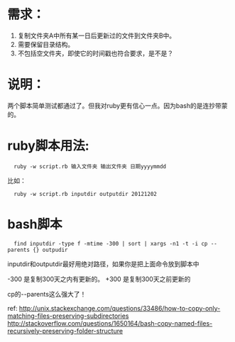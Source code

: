

# 需求：

1. 复制文件夹A中所有某一日后更新过的文件到文件夹B中。
2. 需要保留目录结构。
3. 不包括空文件夹，即使它的时间戳也符合要求，是不是？

# 说明：

两个脚本简单测试都通过了。但我对ruby更有信心一点。因为bash的是连抄带蒙的。

# ruby脚本用法:

      ruby -w script.rb 输入文件夹 输出文件夹 日期yyyymmdd

比如：

      ruby -w script.rb inputdir outputdir 20121202

# bash脚本

      find inputdir -type f -mtime -300 | sort | xargs -n1 -t -i cp --parents {} outpudir
	  
inputdir和outputdir最好用绝对路径，如果你是把上面命令放到脚本中

-300 是复制300天之内有更新的。
+300 是复制300天之前更新的

cp的--parents这么强大了！

ref:
<http://unix.stackexchange.com/questions/33486/how-to-copy-only-matching-files-preserving-subdirectories>
<http://stackoverflow.com/questions/1650164/bash-copy-named-files-recursively-preserving-folder-structure>







